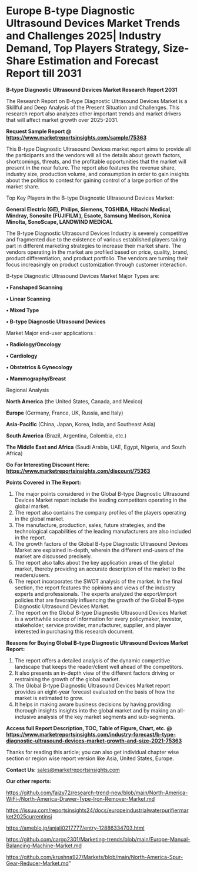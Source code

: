  # Europe B-type Diagnostic Ultrasound Devices Market Trends and Challenges 2025| Industry Demand, Top Players Strategy, Size-Share Estimation and Forecast Report till 2031

<strong>B-type Diagnostic Ultrasound Devices Market Research Report 2031</strong>

The Research Report on B-type Diagnostic Ultrasound Devices Market is a Skillful and Deep Analysis of the Present Situation and Challenges. This research report also analyzes other important trends and market drivers that will affect market growth over 2025-2031.

<strong>Request Sample Report @ <a href=https://www.marketreportsinsights.com/sample/75363>https://www.marketreportsinsights.com/sample/75363</a></strong>

This B-type Diagnostic Ultrasound Devices market report aims to provide all the participants and the vendors will all the details about growth factors, shortcomings, threats, and the profitable opportunities that the market will present in the near future. The report also features the revenue share, industry size, production volume, and consumption in order to gain insights about the politics to contest for gaining control of a large portion of the market share.

Top Key Players in the B-type Diagnostic Ultrasound Devices Market:

<strong>General Electric (GE), Philips, Siemens, TOSHIBA, Hitachi Medical, Mindray, Sonosite (FUJIFILM ), Esaote, Samsung Medison, Konica Minolta, SonoScape, LANDWIND MEDICAL</strong>

The B-type Diagnostic Ultrasound Devices Industry is severely competitive and fragmented due to the existence of various established players taking part in different marketing strategies to increase their market share. The vendors operating in the market are profiled based on price, quality, brand, product differentiation, and product portfolio. The vendors are turning their focus increasingly on product customization through customer interaction.

B-type Diagnostic Ultrasound Devices Market Major Types are:

<strong>• Fanshaped Scanning

• Linear Scanning

• Mixed Type

• B-type Diagnostic Ultrasound Devices</strong>

Market Major end-user applications :

<strong>• Radiology/Oncology

• Cardiology

• Obstetrics & Gynecology

• Mammography/Breast</strong>

Regional Analysis

</u><strong><b>North America</b></strong> (the United States, Canada, and Mexico)

<strong><b>Europe </b></strong>(Germany, France, UK, Russia, and Italy)

<strong><b>Asia-Pacific</b></strong> (China, Japan, Korea, India, and Southeast Asia)

<strong><b>South America</b></strong> (Brazil, Argentina, Colombia, etc.)

<strong><b>The Middle East and Africa</b></strong> (Saudi Arabia, UAE, Egypt, Nigeria, and South Africa)

<strong>Go For Interesting Discount Here: <a href=https://www.marketreportsinsights.com/discount/75363>https://www.marketreportsinsights.com/discount/75363</a></strong>

<strong>Points Covered in The Report:</strong>
<ol>
  <li>The major points considered in the Global B-type Diagnostic Ultrasound Devices Market report include the leading competitors operating in the global market.</li>
  <li>The report also contains the company profiles of the players operating in the global market.</li>
  <li>The manufacture, production, sales, future strategies, and the technological capabilities of the leading manufacturers are also included in the report.</li>
  <li>The growth factors of the Global B-type Diagnostic Ultrasound Devices Market are explained in-depth, wherein the different end-users of the market are discussed precisely.</li>
  <li>The report also talks about the key application areas of the global market, thereby providing an accurate description of the market to the readers/users.</li>
  <li>The report incorporates the SWOT analysis of the market. In the final section, the report features the opinions and views of the industry experts and professionals. The experts analyzed the export/import policies that are favorably influencing the growth of the Global B-type Diagnostic Ultrasound Devices Market.</li>
  <li>The report on the Global B-type Diagnostic Ultrasound Devices Market is a worthwhile source of information for every policymaker, investor, stakeholder, service provider, manufacturer, supplier, and player interested in purchasing this research document.</li>
</ol>
<strong>Reasons for Buying Global B-type Diagnostic Ultrasound Devices Market Report:</strong>

<ol>
  <li>The report offers a detailed analysis of the dynamic competitive landscape that keeps the reader/client well ahead of the competitors.</li>
  <li>It also presents an in-depth view of the different factors driving or restraining the growth of the global market.</li>
  <li>The Global B-type Diagnostic Ultrasound Devices Market report provides an eight-year forecast evaluated on the basis of how the market is estimated to grow.</li>
  <li>It helps in making aware business decisions by having providing thorough insights insights into the global market and by making an all-inclusive analysis of the key market segments and sub-segments.</li>
</ol>
<strong>Access full Report Description, TOC, Table of Figure, Chart, etc. @ <a href=https://www.marketreportsinsights.com/industry-forecast/b-type-diagnostic-ultrasound-devices-market-growth-and-size-2021-75363>https://www.marketreportsinsights.com/industry-forecast/b-type-diagnostic-ultrasound-devices-market-growth-and-size-2021-75363</a></strong>


Thanks for reading this article; you can also get individual chapter wise section or region wise report version like Asia, United States, Europe.

<strong>Contact Us:</strong>
sales@marketreportsinsights.com

<strong>Our other reports:</strong>

<a href=https://github.com/faizy72/research-trend-new/blob/main/North-America-WiFi-/North-America-Drawer-Type-Iron-Remover-Market.md>https://github.com/faizy72/research-trend-new/blob/main/North-America-WiFi-/North-America-Drawer-Type-Iron-Remover-Market.md</a>

<a href=https://issuu.com/reportsinsights24/docs/europeindustrialwaterpurifiermarket2025currentinsi>https://issuu.com/reportsinsights24/docs/europeindustrialwaterpurifiermarket2025currentinsi</a>

<a href=https://ameblo.jp/anjali0217777/entry-12886334703.html>https://ameblo.jp/anjali0217777/entry-12886334703.html</a>

<a href=https://github.com/cargo2301/Marketing-trends/blob/main/Europe-Manual-Balancing-Machine-Market.md>https://github.com/cargo2301/Marketing-trends/blob/main/Europe-Manual-Balancing-Machine-Market.md</a>

<a href=https://github.com/krushna927/Markets/blob/main/North-America-Spur-Gear-Reducer-Market.md>https://github.com/krushna927/Markets/blob/main/North-America-Spur-Gear-Reducer-Market.md</a>"

